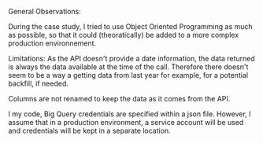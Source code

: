 General Observations:

During the case study, I tried to use Object Oriented Programming as much as possible,
so that it could (theoratically) be added to a more complex production environnement.

Limitations:
As the API doesn't provide a date information, the data returned is always the data available at the time of the call. Therefore there doesn't seem to be a way a getting data from last year for example, for a potential backfill, if needed.

Columns are not renamed to keep the data as it comes from the API.

I my code, Big Query credentials are specified within a json file. 
However, I assume that in a production environment, a service account will be used and credentials will be kept in a separate location.
